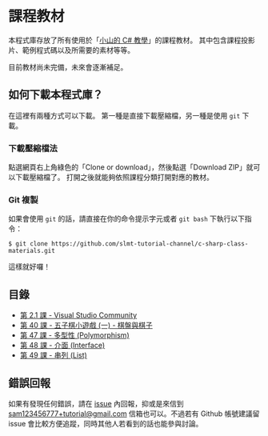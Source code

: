 # 課程教材

本程式庫存放了所有使用於「[小山的 C# 教學][1]」的課程教材。 其中包含課程投影片、範例程式碼以及所需要的素材等等。

目前教材尚未完備，未來會逐漸補足。

## 如何下載本程式庫？

在這裡有兩種方式可以下載。 第一種是直接下載壓縮檔，另一種是使用 `git` 下載。

### 下載壓縮檔法

點選網頁右上角綠色的「Clone or download」，然後點選「Download ZIP」就可以下載壓縮檔了。 打開之後就能夠依照課程分類打開對應的教材。

### Git 複製

如果會使用 `git` 的話，請直接在你的命令提示字元或者 `git bash` 下執行以下指令：

```
$ git clone https://github.com/slmt-tutorial-channel/c-sharp-class-materials.git
```

這樣就好囉！

## 目錄

- [第 2.1 課 - Visual Studio Community](class-1-to-10/class-2.1)
- [第 40 課 - 五子棋小遊戲 (一) - 棋盤與棋子](class-31-40/class-40)
- [第 47 課 - 多型性 (Polymorphism)](class-41-50/class-47)
- [第 48 課 - 介面 (Interface)](class-41-50/class-48)
- [第 49 課 - 串列 (List)](class-41-50/class-49)

## 錯誤回報

如果有發現任何錯誤，請在 [issue][2] 內回報，抑或是來信到 sam123456777+tutorial@gmail.com 信箱也可以。不過若有 Github 帳號建議留 issue 會比較方便追蹤，同時其他人若看到的話也能參與討論。

[1]: https://www.youtube.com/playlist?list=PLbXghSoQcLZtWqTA8q1NsByVpINoROHHe
[2]: https://github.com/slmt-tutorial-channel/c-sharp-class-materials/issues

